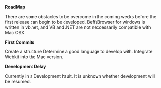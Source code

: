 **RoadMap**

There are some obstacles to be overcome in the coming weeks before the first release can begin to be developed. BeffsBrowser for windows is written in
vb.net, and VB and .NET are not neccessarily compatible with Mac OSX

**First Commits**

Create a structure
Determine a good language to develop with.
Integrate Webkit into the Mac version. 

**Development Delay**

Currently in a Development hault. It is unknown whether development will be resumed.
